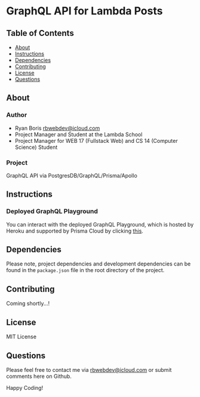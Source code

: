 # GraphQL API for Lambda Posts

## Table of Contents

* [About](#about)
* [Instructions](#instructions)
* [Dependencies](#dependencies)
* [Contributing](#contributing)
* [License](#license)
* [Questions](#questions)

## About

### Author

* Ryan Boris [rbwebdev@icloud.com](rbwebdev@icloud.com)
* Project Manager and Student at the Lambda School
* Project Manager for WEB 17 (Fullstack Web) and CS 14 (Computer Science) Student

### Project

GraphQL API via PostgresDB/GraphQL/Prisma/Apollo

## Instructions

### Deployed GraphQL Playground

You can interact with the deployed GraphQL Playground, which is hosted by Heroku and supported by Prisma Cloud by clicking [this](https://evening-everglades-52696.herokuapp.com/).

## Dependencies

Please note, project dependencies and development dependencies can be found in the `package.json` file in the root directory of the project.

## Contributing

Coming shortly...!

## License

MIT License 

## Questions

Please feel free to contact me via rbwebdev@icloud.com or submit comments here on Github.

Happy Coding!
